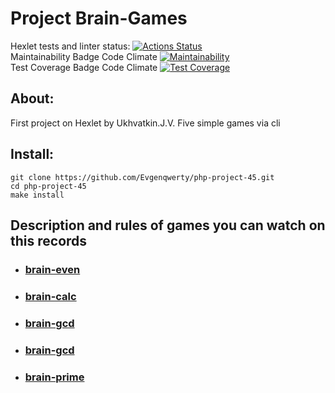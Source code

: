 # Project Brain-Games
Hexlet tests and linter status:
[![Actions Status](https://github.com/Evgenqwerty/php-project-45/actions/workflows/hexlet-check.yml/badge.svg)](https://github.com/Evgenqwerty/php-project-45/actions)  
Maintainability Badge Code Climate
[![Maintainability](https://api.codeclimate.com/v1/badges/242485b25f4b4a291655/maintainability)](https://codeclimate.com/github/Evgenqwerty/php-project-45/maintainability)  
Test Coverage Badge Code Climate
[![Test Coverage](https://api.codeclimate.com/v1/badges/242485b25f4b4a291655/test_coverage)](https://codeclimate.com/github/Evgenqwerty/php-project-45/test_coverage)  

## About:
First project on Hexlet by Ukhvatkin.J.V. Five simple games via cli

## Install:
```
git clone https://github.com/Evgenqwerty/php-project-45.git
cd php-project-45
make install
```

## Description and rules of games you can watch on this records

* ### [brain-even](https://asciinema.org/a/ClAuaMHhHfAG5HqZ15gDGCcEA)

* ### [brain-calc](https://asciinema.org/a/k6cJv6IwE2Vv5GttZKAuft8Z4)

* ### [brain-gcd](https://asciinema.org/a/ocXWARcM3QKSjlrJzzdBJxllU)

* ### [brain-gcd](https://asciinema.org/a/AinYKvC0jidhDm1zboBGMjfdB)

* ### [brain-prime](https://asciinema.org/a/3VfOZ4Fjeg2xHi5c94JWxPIw4)
